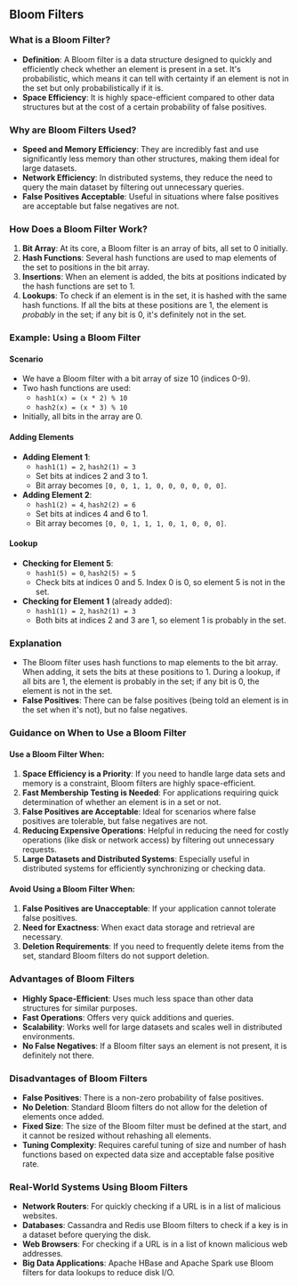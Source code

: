 ## Bloom Filters

### What is a Bloom Filter?
- **Definition**: A Bloom filter is a data structure designed to quickly and efficiently check whether an element is present in a set.
It's probabilistic, which means it can tell with certainty if an element is not in the set but only probabilistically if it is.
- **Space Efficiency**: It is highly space-efficient compared to other data structures but at the cost of a certain probability of false positives.

### Why are Bloom Filters Used?
- **Speed and Memory Efficiency**: They are incredibly fast and use significantly less memory than other structures, making them ideal for large datasets.
- **Network Efficiency**: In distributed systems, they reduce the need to query the main dataset by filtering out unnecessary queries.
- **False Positives Acceptable**: Useful in situations where false positives are acceptable but false negatives are not.

### How Does a Bloom Filter Work?
1. **Bit Array**: At its core, a Bloom filter is an array of bits, all set to 0 initially.
2. **Hash Functions**: Several hash functions are used to map elements of the set to positions in the bit array.
3. **Insertions**: When an element is added, the bits at positions indicated by the hash functions are set to 1.
4. **Lookups**: To check if an element is in the set, it is hashed with the same hash functions. If all the bits at these positions are 1, the element is *probably* in the set; if any bit is 0, it's definitely not in the set.

### Example: Using a Bloom Filter

#### Scenario
- We have a Bloom filter with a bit array of size 10 (indices 0-9).
- Two hash functions are used:
    - `hash1(x) = (x * 2) % 10`
    - `hash2(x) = (x * 3) % 10`
- Initially, all bits in the array are 0.

#### Adding Elements
- **Adding Element 1**:
    - `hash1(1) = 2`, `hash2(1) = 3`
    - Set bits at indices 2 and 3 to 1.
    - Bit array becomes `[0, 0, 1, 1, 0, 0, 0, 0, 0, 0]`.
- **Adding Element 2**:
    - `hash1(2) = 4`, `hash2(2) = 6`
    - Set bits at indices 4 and 6 to 1.
    - Bit array becomes `[0, 0, 1, 1, 1, 0, 1, 0, 0, 0]`.

#### Lookup
- **Checking for Element 5**:
    - `hash1(5) = 0`, `hash2(5) = 5`
    - Check bits at indices 0 and 5. Index 0 is 0, so element 5 is not in the set.
- **Checking for Element 1** (already added):
    - `hash1(1) = 2`, `hash2(1) = 3`
    - Both bits at indices 2 and 3 are 1, so element 1 is probably in the set.

### Explanation
- The Bloom filter uses hash functions to map elements to the bit array. When adding, it sets the bits at these positions to 1. During a lookup, if all bits are 1, the element is probably in the set; if any bit is 0, the element is not in the set.
- **False Positives**: There can be false positives (being told an element is in the set when it's not), but no false negatives.

### Guidance on When to Use a Bloom Filter

#### Use a Bloom Filter When:
1. **Space Efficiency is a Priority**: If you need to handle large data sets and memory is a constraint, Bloom filters are highly space-efficient.
2. **Fast Membership Testing is Needed**: For applications requiring quick determination of whether an element is in a set or not.
3. **False Positives are Acceptable**: Ideal for scenarios where false positives are tolerable, but false negatives are not.
4. **Reducing Expensive Operations**: Helpful in reducing the need for costly operations (like disk or network access) by
filtering out unnecessary requests.
5. **Large Datasets and Distributed Systems**: Especially useful in distributed systems for efficiently synchronizing or checking data.

#### Avoid Using a Bloom Filter When:
1. **False Positives are Unacceptable**: If your application cannot tolerate false positives.
2. **Need for Exactness**: When exact data storage and retrieval are necessary.
3. **Deletion Requirements**: If you need to frequently delete items from the set, standard Bloom filters do not support deletion.

### Advantages of Bloom Filters
- **Highly Space-Efficient**: Uses much less space than other data structures for similar purposes.
- **Fast Operations**: Offers very quick additions and queries.
- **Scalability**: Works well for large datasets and scales well in distributed environments.
- **No False Negatives**: If a Bloom filter says an element is not present, it is definitely not there.

### Disadvantages of Bloom Filters
- **False Positives**: There is a non-zero probability of false positives.
- **No Deletion**: Standard Bloom filters do not allow for the deletion of elements once added.
- **Fixed Size**: The size of the Bloom filter must be defined at the start, and it cannot be resized without rehashing all elements.
- **Tuning Complexity**: Requires careful tuning of size and number of hash functions based on expected data size and acceptable false positive rate.

### Real-World Systems Using Bloom Filters
- **Network Routers**: For quickly checking if a URL is in a list of malicious websites.
- **Databases**: Cassandra and Redis use Bloom filters to check if a key is in a dataset before querying the disk.
- **Web Browsers**: For checking if a URL is in a list of known malicious web addresses.
- **Big Data Applications**: Apache HBase and Apache Spark use Bloom filters for data lookups to reduce disk I/O.
